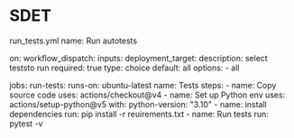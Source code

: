 # SDET

run_tests.yml
name: Run autotests

on:
  workflow_dispatch:
    inputs:
      deployment_target:
        description: select teststo run
        required: true
        type: choice
        default: all
        options:
          - all

jobs:
  run-tests:
    runs-on: ubuntu-latest
    name: Tests
    steps:
      - name: Copy source code
        uses: actions/checkout@v4
      - name: Set up Python env
        uses: actions/setup-python@v5
        with:
          python-version: "3.10"
      - name: install dependencies
        run: pip install -r reuirements.txt
      - name: Run tests
        run: pytest -v





